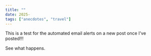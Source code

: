 ```yaml
---
title: ""
date: 2025-
tags: ["anecdotes", "travel"]
---
```


This is a test for the automated email alerts on a new post once I've posted!!!

See what happens.
